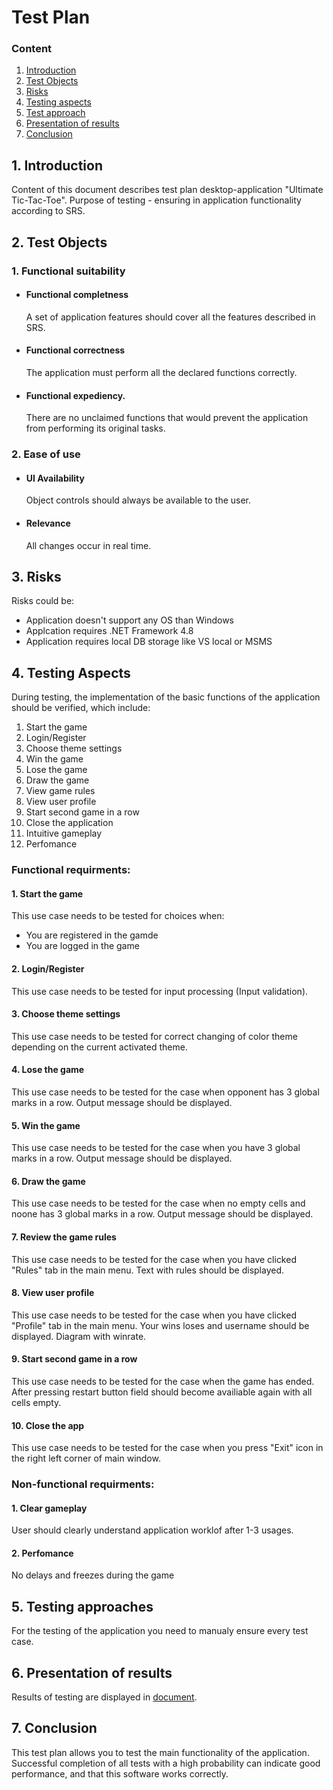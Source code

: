# Test Plan
 ### Сontent
  1. [Introduction](#1)
  2. [Test Objects](#2)
  3. [Risks](#3)
  4. [Testing aspects](#4)<br>
  5. [Test approach](#5)
  6. [Presentation of results](#6)
  7. [Conclusion](#7)
  <a name="1"></a>
 ## 1. Introduction
Content of this document describes test plan desktop-application "Ultimate Tic-Tac-Toe". Purpose of testing - ensuring in application functionality according to SRS.
<a name="2"></a>
 ## 2. Test Objects
### 1. Functional suitability
-   #### Functional completness
    A set of application features should cover all the features described in SRS.
-   #### Functional correctness
    The application must perform all the declared functions correctly.
-   #### Functional expediency.
    There are no unclaimed functions that would prevent the application from performing its original tasks.
### 2. Ease of use
-   #### UI Availability
    Object controls should always be available to the user.
-   #### Relevance
    All changes occur in real time.
<a name="3"></a>
## 3. Risks
Risks could be:
- Application doesn't support any OS than Windows
- Applcation requires .NET Framework 4.8
- Application requires local DB storage like VS local or MSMS
<a name="4"></a>
 ## 4. Testing Aspects
During testing, the implementation of the basic functions of the application should be verified, which include:  
1. Start the game
2. Login/Register
3. Choose theme settings
4. Win the game
5. Lose the game
6. Draw the game
7. View game rules
8. View user profile
9. Start second game in a row
10. Close the application
11. Intuitive gameplay
12. Perfomance

### Functional requirments:
#### 1. Start the game
This use case needs to be tested for choices when:
- You are registered in the gamde
- You are logged in the game

#### 2. Login/Register
This use case needs to be tested for input processing (Input validation).

#### 3. Choose theme settings
This use case needs to be tested for correct changing of color theme depending on the current activated theme.

#### 4. Lose the game
This use case needs to be tested for the case when opponent has 3 global marks in a row. Output message should be displayed.

#### 5. Win the game 
This use case needs to be tested for the case when you have 3 global marks in a row. Output message should be displayed.

#### 6. Draw the game 
This use case needs to be tested for the case when no empty cells and noone has 3 global marks in a row. Output message should be displayed.

#### 7. Review the game rules
This use case needs to be tested for the case when you have clicked "Rules" tab in the main menu. Text with rules should be displayed.

#### 8. View user profile
This use case needs to be tested for the case when you have clicked "Profile" tab in the main menu. Your wins loses and username should be displayed.
Diagram with winrate.

#### 9. Start second game in a row
This use case needs to be tested for the case when the game has ended. After pressing restart button field should become availiable again with all cells empty.

#### 10. Close the app 
This use case needs to be tested for the case when you press "Exit" icon in the right left corner of main window.

### Non-functional requirments:
#### 1. Clear gameplay
User should clearly understand application worklof after 1-3 usages.

#### 2. Perfomance
No delays and freezes during the game

<a name="5"></a>
## 5. Testing approaches
For the testing of the application you need to manualy ensure every test case.

<a name="6"></a>
## 6. Presentation of results
Results of testing are displayed in [document](https://github.com/VladislavTikh/TicTacToe/blob/master/Testing/Test%20Results.md).

<a name="7"></a>
## 7. Conclusion
This test plan allows you to test the main functionality of the application. Successful completion of all tests with a high probability can indicate good performance, and that this software works correctly.

    
